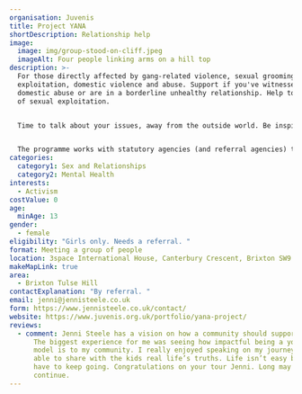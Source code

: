 ```yaml
---
organisation: Juvenis
title: Project YANA
shortDescription: Relationship help
image:
  image: img/group-stood-on-cliff.jpeg
  imageAlt: Four people linking arms on a hill top
description: >-
  For those directly affected by gang-related violence, sexual grooming,
  exploitation, domestic violence and abuse. Support if you've witnessed
  domestic abuse or are in a borderline unhealthy relationship. Help to get out
  of sexual exploitation. 


  Time to talk about your issues, away from the outside world. Be inspired by motivational speakers and careers advice. Support to build resilience and establish coping mechanisms. Help to recognise and accept your self-worth, build your confidence, and recognise risky situations so you don't find yourself in an unhealthy relationship. 


  The programme works with statutory agencies (and referral agencies) to further support you. 
categories:
  category1: Sex and Relationships
  category2: Mental Health
interests:
  - Activism
costValue: 0
age:
  minAge: 13
gender:
  - female
eligibility: "Girls only. Needs a referral. "
format: Meeting a group of people
location: 3space International House, Canterbury Crescent, Brixton SW9 7QD
makeMapLink: true
area:
  - Brixton Tulse Hill
contactExplanation: "By referral. "
email: jenni@jennisteele.co.uk
form: https://www.jennisteele.co.uk/contact/
website: https://www.juvenis.org.uk/portfolio/yana-project/
reviews:
  - comment: Jenni Steele has a vision on how a community should support each other.
      The biggest experience for me was seeing how impactful being a young role
      model is to my community. I really enjoyed speaking on my journey. I was
      able to share with the kids real life’s truths. Life isn’t easy but you
      have to keep going. Congratulations on your tour Jenni. Long may it
      continue.
---
```

